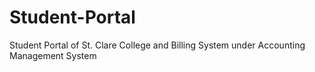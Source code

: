 # Student-Portal
Student Portal of St. Clare College and Billing System under Accounting Management System
